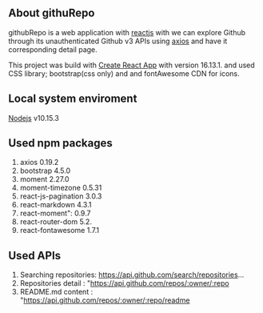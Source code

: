 
## About githuRepo

githubRepo is a web application with [reactjs](https://reactjs.org/) with we can explore Github through its unauthenticated Github v3 APIs using [axios](https://github.com/axios/axios) and have it corresponding detail page.

This project was build with [Create React App](https://github.com/facebook/create-react-app) with version 16.13.1. and used CSS library; bootstrap(css only) and and fontAwesome CDN for icons. 

## Local system enviroment

[Nodejs](https://nodejs.org/en/) v10.15.3

## Used npm packages 
1. axios 0.19.2
2. bootstrap 4.5.0
3. moment 2.27.0
4. moment-timezone 0.5.31
5. react-js-pagination 3.0.3
6. react-markdown 4.3.1
7. react-moment": 0.9.7
8. react-router-dom 5.2.
9. react-fontawesome 1.7.1

## Used APIs
1. Searching repositories: https://api.github.com/search/repositories...
2. Repositories detail : "https://api.github.com/repos/:owner/:repo
3. README.md content : "https://api.github.com/repos/:owner/:repo/readme
